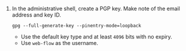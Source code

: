 1. In the administrative shell, create a PGP key. Make note of the email address and key ID.

    ```bash{:copy}
    gpg --full-generate-key --pinentry-mode=loopback
    ```

    - Use the default key type and at least `4096` bits with no expiry.
    - Use `web-flow` as the username. 